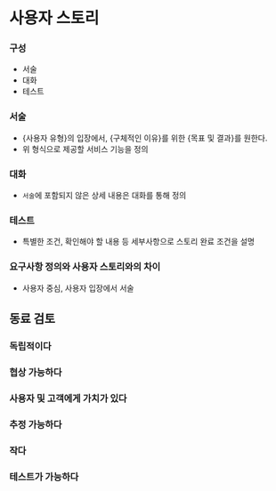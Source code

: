 # 사용자 스토리

### 구성
- 서술
- 대화
- 테스트

### 서술
- {사용자 유형}의 입장에서, {구체적인 이유}를 위한 {목표 및 결과}를 원한다.
- 위 형식으로 제공할 서비스 기능을 정의

### 대화
- `서술`에 포함되지 않은 상세 내용은 대화를 통해 정의

### 테스트
- 특별한 조건, 확인해야 할 내용 등 세부사항으로 스토리 완료 조건을 설명

### 요구사항 정의와 사용자 스토리와의 차이
- 사용자 중심, 사용자 입장에서 서술

## 동료 검토
### 독립적이다
### 협상 가능하다
### 사용자 및 고객에게 가치가 있다
### 추정 가능하다
### 작다
### 테스트가 가능하다
